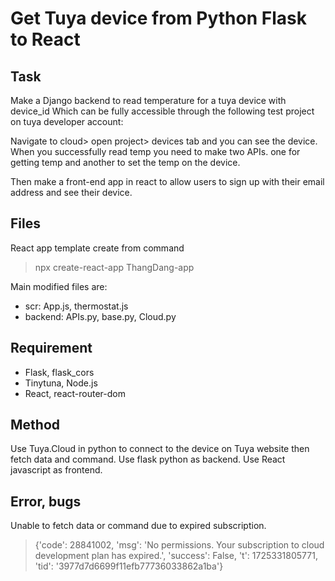 # Get Tuya device from Python Flask to React
## Task
Make a Django backend to read temperature for a tuya device with device_id
Which can be fully accessible through the following test project on tuya developer account:

Navigate to cloud> open project> devices tab and you can see the device.
When you successfully read temp you need to make two APIs. one for getting temp and another to set the temp on the device.

Then make a front-end app in react to allow users to sign up with their email address and see their device. 

## Files
React app template create from command
> npx create-react-app ThangDang-app

Main modified files are: 
- scr: App.js, thermostat.js
- backend: APIs.py, base.py, Cloud.py

## Requirement
- Flask, flask_cors
- Tinytuna, Node.js
- React, react-router-dom

## Method
Use Tuya.Cloud in python to connect to the device on Tuya website then fetch data and command.
Use flask python as backend.
Use React javascript as frontend.

## Error, bugs
Unable to fetch data or command due to expired subscription.
>   {'code': 28841002, 'msg': 'No permissions. Your subscription to cloud development plan has expired.', 'success': False, 't': 1725331805771, 'tid': '3977d7d6699f11efb77736033862a1ba'}

